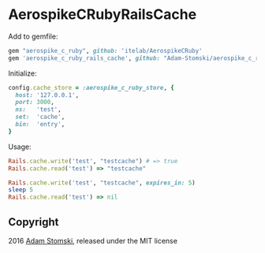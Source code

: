 # AerospikeCRubyRailsCache

Add to gemfile:

```ruby
gem "aerospike_c_ruby", github: 'itelab/AerospikeCRuby'
gem 'aerospike_c_ruby_rails_cache', github: "Adam-Stomski/aerospike_c_ruby_rails_cache"
```

Initialize:

```ruby
config.cache_store = :aerospike_c_ruby_store, {
  host: '127.0.0.1',
  port: 3000,
  ns:   'test',
  set:  'cache',
  bin:  'entry',
}
```

Usage:

```ruby
Rails.cache.write('test', "testcache") # => true
Rails.cache.read('test') => "testcache"

Rails.cache.write('test', "testcache", expires_in: 5)
sleep 5
Rails.cache.read('test') => nil
```

## Copyright

2016 [Adam Stomski](https://github.com/Adam-Stomski), released under the MIT license